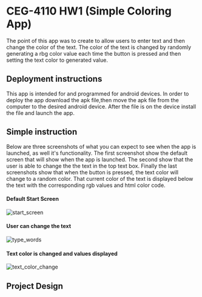 # CEG-4110 HW1 (Simple Coloring App)
The point of this app was to create to allow users to enter text and then change the color of the text. The color of the text is changed by randomly generating a rbg color value each time the button is pressed and then setting the text color to generated value.

## Deployment instructions
This app is intended for and programmed for android devices. In order to deploy the app download the apk file,then move the apk file from the computer to the desired android device. After the file is on the device install the file and launch the app.


## Simple instruction
Below are three screenshots of what you can expect to see when the app is launched, as well it's functionality. The first screenshot show the default screen that will show when the app is launched. The second show that the user is able to change the the text in the top text box. Finally the last screenshots show that when the button is pressed, the text color will change to a random color. That current color of the text is displayed below the text with the corresponding rgb values and html color code. 

#### Default Start Screen 

![start_screen](https://user-images.githubusercontent.com/14102119/45726682-532cdf80-bb8e-11e8-9503-011f35d9ca6d.png)

#### User can change the text

![type_words](https://user-images.githubusercontent.com/14102119/45726737-8a02f580-bb8e-11e8-9124-5059b9d318c9.png)

#### Text color is changed and values displayed

![text_color_change](https://user-images.githubusercontent.com/14102119/45726735-88d1c880-bb8e-11e8-955a-c5f29384a0bd.png)

## Project Design
